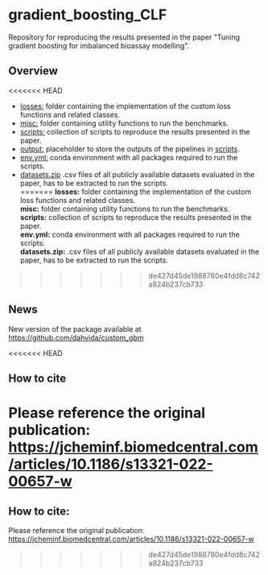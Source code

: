 # gradient_boosting_CLF
Repository for reproducing the results presented in the paper "Tuning gradient boosting for imbalanced bioassay modelling".

## Overview
<<<<<<< HEAD
- [losses:](losses) folder containing the implementation of the custom loss functions and related classes.  
- [misc:](misc) folder containing utility functions to run the benchmarks.  
- [scripts:](scripts) collection of scripts to reproduce the results presented in the paper.  
- [output:](output) placeholder to store the outputs of the pipelines in [scripts](scripts).  
- [env.yml:](env.yml) conda environment with all packages required to run the scripts.  
- [datasets.zip](datasets.zip) .csv files of all publicly available datasets evaluated in the paper, has to be extracted to run the scripts.  
=======
**losses:** folder containing the implementation of the custom loss functions and related classes.<br />
**misc:** folder containing utility functions to run the benchmarks.<br />
**scripts:** collection of scripts to reproduce the results presented in the paper.<br />
**env.yml:** conda environment with all packages required to run the scripts.<br />
**datasets.zip:** .csv files of all publicly available datasets evaluated in the paper, has to be extracted to run the scripts.<br />
>>>>>>> de427d45de1988780e4fdd8c742a824b237cb733

## News
New version of the package available at https://github.com/dahvida/custom_gbm

<<<<<<< HEAD
## How to cite
Please reference the original publication: https://jcheminf.biomedcentral.com/articles/10.1186/s13321-022-00657-w
=======
## How to cite:
Please reference the original publication:
https://jcheminf.biomedcentral.com/articles/10.1186/s13321-022-00657-w
>>>>>>> de427d45de1988780e4fdd8c742a824b237cb733
